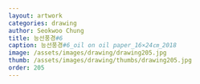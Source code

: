 ```yaml
---
layout: artwork 
categories: drawing 
author: Seokwoo Chung 
title: 능선풍경#6 
caption: 능선풍경#6_oil on oil paper_16×24㎝_2018 
image: /assets/images/drawing/drawing205.jpg 
thumb: /assets/images/drawing/thumbs/drawing205.jpg 
order: 205 
---
```

